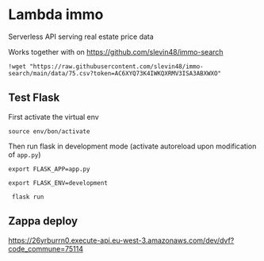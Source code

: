 # Lambda immo

Serverless API serving real estate price data

Works together with on https://github.com/slevin48/immo-search

`
!wget "https://raw.githubusercontent.com/slevin48/immo-search/main/data/75.csv?token=AC6XYQ73K4IWKQXRMV3ISA3ABXWXO"
`
## Test Flask

First activate the virtual env

`source env/bon/activate`

Then run flask in development mode (activate autoreload upon modification of `app.py`)

`export FLASK_APP=app.py` 

`export FLASK_ENV=development`

` flask run` 
 
## Zappa deploy

https://26yrburrn0.execute-api.eu-west-3.amazonaws.com/dev/dvf?code_commune=75114
